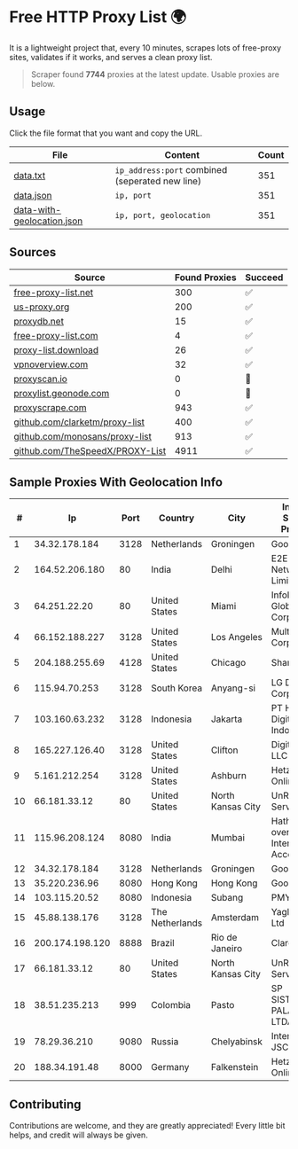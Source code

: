 
# Free HTTP Proxy List 🌍

It is a lightweight project that, every 10 minutes, scrapes lots of free-proxy sites, validates if it works, and serves a clean proxy list.


> Scraper found **7744** proxies at the latest update. Usable proxies are below.

## Usage

Click the file format that you want and copy the URL.


|File|Content|Count|
|----|-------|-----|
|[data.txt](https://raw.githubusercontent.com/themiralay/Proxy-List-World/master/data.txt)|`ip_address:port` combined (seperated new line)|351|
|[data.json](https://raw.githubusercontent.com/themiralay/Proxy-List-World/master/data.json)|`ip, port`|351|
|[data-with-geolocation.json](https://raw.githubusercontent.com/themiralay/Proxy-List-World/master/data-with-geolocation.json)|`ip, port, geolocation`|351|

## Sources

|Source|Found Proxies|Succeed|
|------|-------------|-------|
|[free-proxy-list.net](https://free-proxy-list.net)|300|✅|
|[us-proxy.org](https://www.us-proxy.org)|200|✅|
|[proxydb.net](http://proxydb.net)|15|✅|
|[free-proxy-list.com](https://free-proxy-list.com/?page=&port=&type%5B%5D=http&type%5B%5D=https&up_time=0&search=Search)|4|✅|
|[proxy-list.download](https://www.proxy-list.download/HTTP)|26|✅|
|[vpnoverview.com](https://vpnoverview.com/privacy/anonymous-browsing/free-proxy-servers)|32|✅|
|[proxyscan.io](https://www.proxyscan.io)|0|🚫|
|[proxylist.geonode.com](https://proxylist.geonode.com/api/proxy-list?limit=300&page=1&sort_by=lastChecked&sort_type=desc&protocols=http,https)|0|🚫|
|[proxyscrape.com](https://api.proxyscrape.com/v2/?request=displayproxies&protocol=http&timeout=10000&country=all&ssl=all&anonymity=all)|943|✅|
|[github.com/clarketm/proxy-list](https://raw.githubusercontent.com/clarketm/proxy-list/master/proxy-list-raw.txt)|400|✅|
|[github.com/monosans/proxy-list](https://raw.githubusercontent.com/monosans/proxy-list/main/proxies/http.txt)|913|✅|
|[github.com/TheSpeedX/PROXY-List](https://raw.githubusercontent.com/TheSpeedX/PROXY-List/master/http.txt)|4911|✅|


## Sample Proxies With Geolocation Info

|#|Ip|Port|Country|City|Internet Service Provider|
|-|--|----|-------|----|-------------------------|
|1|34.32.178.184|3128|Netherlands|Groningen|Google LLC|
|2|164.52.206.180|80|India|Delhi|E2E Networks Limited|
|3|64.251.22.20|80|United States|Miami|Infolink Global Corporation|
|4|66.152.188.227|3128|United States|Los Angeles|Multacom Corporation|
|5|204.188.255.69|4128|United States|Chicago|Sharktech|
|6|115.94.70.253|3128|South Korea|Anyang-si|LG DACOM Corporation|
|7|103.160.63.232|3128|Indonesia|Jakarta|PT Herza Digital Indonesia|
|8|165.227.126.40|3128|United States|Clifton|DigitalOcean, LLC|
|9|5.161.212.254|3128|United States|Ashburn|Hetzner Online GmbH|
|10|66.181.33.12|80|United States|North Kansas City|UnReal Servers, LLC|
|11|115.96.208.124|8080|India|Mumbai|Hathway IP over Cable Internet Access|
|12|34.32.178.184|3128|Netherlands|Groningen|Google LLC|
|13|35.220.236.96|8080|Hong Kong|Hong Kong|Google LLC|
|14|103.115.20.52|8080|Indonesia|Subang|PMYNET|
|15|45.88.138.176|3128|The Netherlands|Amsterdam|Yaglom Labs Ltd|
|16|200.174.198.120|8888|Brazil|Rio de Janeiro|Claro S.A|
|17|66.181.33.12|80|United States|North Kansas City|UnReal Servers, LLC|
|18|38.51.235.213|999|Colombia|Pasto|SP SISTEMAS PALACIOS LTDA|
|19|78.29.36.210|9080|Russia|Chelyabinsk|Intersvyaz-2 JSC|
|20|188.34.191.48|8000|Germany|Falkenstein|Hetzner Online GmbH|



## Contributing

Contributions are welcome, and they are greatly appreciated! Every
little bit helps, and credit will always be given.

